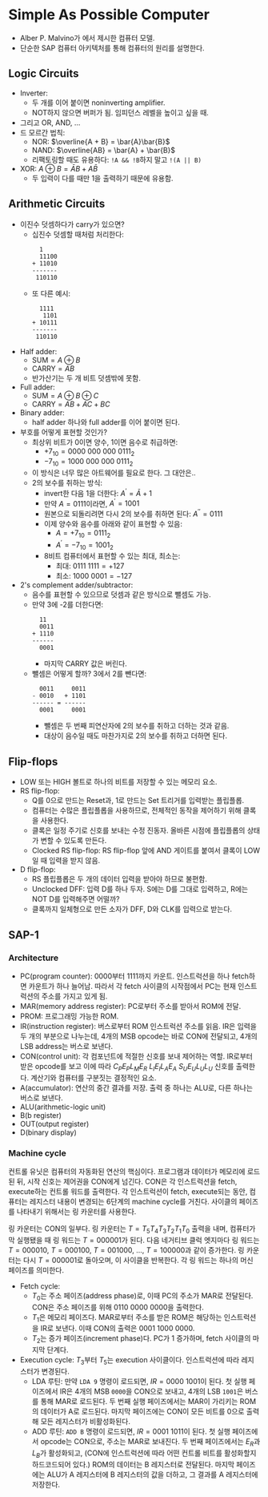 # Simple As Possible Computer

- Alber P. Malvino가 <Digital Computer Electronics>에서 제시한 컴퓨터 모델.
- 단순한 SAP 컴퓨터 아키텍처를 통해 컴퓨터의 원리를 설명한다.

## Logic Circuits

- Inverter:
  - 두 개를 이어 붙이면 noninverting amplifier.
  - NOT하지 않으면 버퍼가 됨. 임피던스 레벨을 높이고 싶을 때.
- 그리고 OR, AND, ...
- 드 모르간 법칙:
  - NOR: $\overline{A + B} = \bar{A}\bar{B}$
  - NAND: $\overline{AB} = \bar{A} + \bar{B}$
  - 리팩토링할 때도 유용하다: `!A && !B`하지 말고 `!(A || B)`
- XOR: $A \oplus B = \bar{A}B + A\bar{B}$
  - 두 입력이 다를 때만 1을 출력하기 때문에 유용함.

## Arithmetic Circuits

- 이진수 덧셈하다가 carry가 있으면?
  - 십진수 덧셈할 때처럼 처리한다:
    ```
      1
      11100
    + 11010
    -------
     110110
    ```
  - 또 다른 예시:
    ```
      1111
       1101
    + 10111
    -------
     110110
    ```
- Half adder:
  - $\text{SUM} = A \oplus B$
  - $\text{CARRY} = AB$
  - 반가산기는 두 개 비트 덧셈밖에 못함.
- Full adder:
  - $\text{SUM} = A \oplus B \oplus C$
  - $\text{CARRY} = AB + AC + BC$
- Binary adder:
  - half adder 하나와 full adder를 이어 붙이면 된다.
- 부호를 어떻게 표현할 것인가?
  - 최상위 비트가 0이면 양수, 1이면 음수로 취급하면:
    - $+7_{10} = 0000\ 000\ 000\ 0111_2$
    - $-7_{10} = 1000\ 000\ 000\ 0111_2$
  - 이 방식은 너무 많은 아트웨어를 필요로 한다. 그 대안은..
  - 2의 보수를 취하는 방식:
    - invert한 다음 1을 더한다: $A^\prime = \bar{A} + 1$
    - 만약 $A = 0111$이라면, $A^\prime = 1001$
    - 원본으로 되돌리려면 다시 2의 보수를 취하면 된다: $A^{\prime\prime} = 0111$
    - 이제 양수와 음수를 아래와 같이 표현할 수 있음:
      - $A = +7_{10} = 0111_2$
      - $A^\prime = -7_{10} = 1001_2$
    - 8비트 컴퓨터에서 표현할 수 있는 최대, 최소는:
      - 최대: $0111\ 1111 = +127$
      - 최소: $1000\ 0001 = -127$
- 2's complement adder/subtractor:
  - 음수를 표현할 수 있으므로 덧셈과 같은 방식으로 뺄셈도 가능.
  - 만약 3에 -2를 더한다면:
    ```
      11
      0011
    + 1110
    ------
      0001
    ```
    - 마지막 CARRY 값은 버린다.
  - 뺄셈은 어떻게 할까? 3에서 2를 뺀다면:
    ```
      0011     0011
    - 0010   + 1101
    ------ = ------
      0001     0001
    ```
    - 뺄셈은 두 번째 피연산자에 2의 보수를 취하고 더하는 것과 같음.
    - 대상이 음수일 때도 마찬가지로 2의 보수를 취하고 더하면 된다.

## Flip-flops

- LOW 또는 HIGH 볼트로 하나의 비트를 저장할 수 있는 메모리 요소.
- RS flip-flop:
  - Q를 0으로 만드는 Reset과, 1로 만드는 Set 트리거를 입력받는 플립플롭.
  - 컴퓨터는 수많은 플립플롭을 사용하므로, 전체적인 동작을 제어하기 위해 클록을 사용한다.
  - 클록은 일정 주기로 신호를 보내는 수정 진동자. 올바른 시점에 플립플롭의 상태가 변할 수 있도록 만든다.
  - Clocked RS flip-flop: RS flip-flop 앞에 AND 게이트를 붙여서 클록이 LOW일 때 입력을 받지 않음.
- D flip-flop:
  - RS 플립플롭은 두 개의 데이터 입력을 받아야 하므로 불편함.
  - Unclocked DFF: 입력 D를 하나 두자. S에는 D를 그대로 입력하고, R에는 NOT D를 입력해주면 어떨까?
  - 클록까지 일체형으로 만든 소자가 DFF, D와 CLK를 입력으로 받는다.

## SAP-1

### Architecture

- PC(program counter): 0000부터 1111까지 카운트. 인스트럭션을 하나 fetch하면 카운트가 하나 늘어남. 따라서 각 fetch 사이클의 시작점에서 PC는 현재 인스트럭션의 주소를 가지고 있게 됨.
- MAR(memory address register): PC로부터 주소를 받아서 ROM에 전달.
- PROM: 프로그래밍 가능한 ROM.
- IR(instruction register): 버스로부터 ROM 인스트럭션 주소를 읽음. IR은 입력을 두 개의 부분으로 나누는데, 4개의 MSB opcode는 바로 CON에 전달되고, 4개의 LSB address는 버스로 보낸다.
- CON(control unit): 각 컴포넌트에 적절한 신호를 보내 제어하는 역할. IR로부터 받은 opcode를 보고 이에 따라 $C_PE_PL_ME_R\ L_IE_IL_AE_A\ S_UE_UL_UL_U$ 신호를 출력한다. 계산기와 컴퓨터를 구분짓는 결정적인 요소.
- A(accumulator): 연산의 중간 결과를 저장. 출력 중 하나는 ALU로, 다른 하나는 버스로 보낸다.
- ALU(arithmetic-logic unit)
- B(b register)
- OUT(output register)
- D(binary display)

### Machine cycle

컨트롤 유닛은 컴퓨터의 자동화된 연산의 핵심이다. 프로그램과 데이터가 메모리에 로드된 뒤, 시작 신호는 제어권을 CON에게 넘긴다. CON은 각 인스트럭션을 fetch, execute하는 컨트롤 워드를 출력한다. 각 인스트럭션이 fetch, execute되는 동안, 컴퓨터는 레지스터 내용이 변경되는 6단계의 machine cycle를 거친다. 사이클의 페이즈를 나타내기 위해서는 링 카운터를 사용한다.

링 카운터는 CON의 일부다. 링 카운터는 $T = T_5T_4T_3T_2T_1T_0$ 출력을 내며, 컴퓨터가 막 실행됐을 때 링 워드는 $T = 000001$가 된다. 다음 네거티브 클럭 엣지마다 링 워드는 $T = 000010$, $T = 000100$, $T = 001000$, ..., $T = 100000$과 같이 증가한다. 링 카운터는 다시 $T = 000001$로 돌아오며, 이 사이클을 반복한다. 각 링 워드는 하나의 머신 페이즈를 의미한다.

- Fetch cycle:
  - $T_0$는 주소 페이즈(address phase)로, 이때 PC의 주소가 MAR로 전달된다. CON은 주소 페이즈를 위해 $0110\ 0000\ 0000$을 출력한다.
  - $T_1$은 메모리 페이즈다. MAR로부터 주소를 받은 ROM은 해당하는 인스트럭션을 IR로 보낸다. 이때 CON의 출력은 $0001\ 1000\ 0000$.
  - $T_2$는 증가 페이즈(increment phase)다. PC가 1 증가하며, fetch 사이클의 마지막 단계다.
- Execution cycle: $T_3$부터 $T_5$는 execution 사이클이다. 인스트럭션에 따라 레지스터가 변경된다.
  - LDA 루틴: 만약 `LDA 9` 명령이 로드되면, $IR = 0000\ 1001$이 된다. 첫 실행 페이즈에서 IR은 4개의 MSB `0000`을 CON으로 보내고, 4개의 LSB `1001`은 버스를 통해 MAR로 로드된다. 두 번째 실행 페이즈에서는 MAR이 가리키는 ROM의 데이터가 A로 로드된다. 마지막 페이즈에는 CON이 모든 비트를 0으로 출력해 모든 레지스터가 비활성화된다.
  - ADD 루틴: `ADD B` 명령이 로드되면, $IR = 0001\ 1011$이 된다. 첫 실행 페이즈에서 opcode는 CON으로, 주소는 MAR로 보내진다. 두 번째 페이즈에서는 $E_R$과 $L_B$가 활성화되고, (CON에 인스트럭션에 따라 어떤 컨트롤 비트를 활성화할지 하드코드되어 있다.) ROM의 데이터는 B 레지스터로 전달된다. 마지막 페이즈에는 ALU가 A 레지스터에 B 레지스터의 값을 더하고, 그 결과를 A 레지스터에 저장한다.
